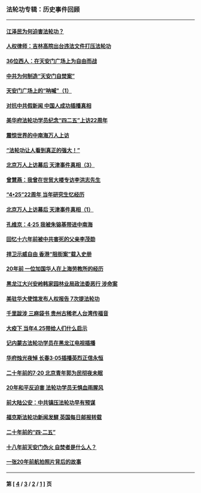 ### 法轮功专辑：历史事件回顾
---
#### [江泽民为何迫害法轮功？](../../pages/nf5793/n13876324.md?06080430) 
#### [人权律师：吉林高院出台违法文件打压法轮功](../../pages/nf5793/n13825665.md?06080430) 
#### [36位西人：在天安门广场上为自由而战](../../pages/nf5793/n13390029.md?06080430) 
#### [中共为何制造“天安门自焚案”](../../pages/nf5793/n13183270.md?06080430) 
#### [天安门广场上的“呐喊”（1）](../../pages/nf5793/n13105277.md?06080430) 
#### [对抗中共假新闻 中国人成功插播真相](../../pages/nf5793/n12910618.md?06080430) 
#### [美华府法轮功学员纪念“四二五”上访22周年](../../pages/nf5793/n12904445.md?06080430) 
#### [震惊世界的中南海万人上访](../../pages/nf5793/n12903976.md?06080430) 
#### [“法轮功让人看到真正的强大！”](../../pages/nf5793/n12903195.md?06080430) 
#### [北京万人上访幕后 天津事件真相（3）](../../pages/nf5793/n12902807.md?06080430) 
#### [曾慧燕：我曾在世贸大楼专访李洪志先生](../../pages/nf5793/n12898729.md?06080430) 
#### [“4•25”22周年 当年研究生忆经历](../../pages/nf5793/n12894152.md?06080430) 
#### [北京万人上访幕后 天津事件真相（1）](../../pages/nf5793/n12885174.md?06080430) 
#### [孔维京：4·25 我被朱镕基带进中南海](../../pages/nf5793/n12864987.md?06080430) 
#### [回忆十六年前被中共害死的父亲李茂勋](../../pages/nf5793/n12880270.md?06080430) 
#### [捍卫示威自由 香港“阻街案”载入史册](../../pages/nf5793/n12811245.md?06080430) 
#### [20年前 一位加国华人在上海劳教所的经历](../../pages/nf5793/n12707932.md?06080430) 
#### [黑龙江大兴安岭韩家园林业局政法委恶行 涉命案](../../pages/nf5793/n12622815.md?06080430) 
#### [美驻华大使馆发布人权报告 7次提法轮功](../../pages/nf5793/n12520541.md?06080430) 
#### [千里跋涉 三麻袋书 贵州古稀老人台湾传福音](../../pages/nf5793/n12198750.md?06080430) 
#### [大疫下 当年4.25带给人们什么启示](../../pages/nf5793/n12058565.md?06080430) 
#### [记内蒙古法轮功学员在黑龙江电视插播](../../pages/nf5793/n11699194.md?06080430) 
#### [华府烛光夜悼 长春3·05插播英烈正信永恒](../../pages/nf5793/n11397432.md?06080430) 
#### [二十年前的7·20 北京青年郭为民彻夜未眠](../../pages/nf5793/n11354195.md?06080430) 
#### [20年和平反迫害 法轮功学员无惧血雨腥风](../../pages/nf5793/n11348279.md?06080430) 
#### [前大陆公安：中共镇压法轮功早有预谋](../../pages/nf5793/n11352168.md?06080430) 
#### [福克斯法轮功新闻发酵  英国每日邮报转载](../../pages/nf5793/n11285952.md?06080430) 
#### [二十年前的“四·二五”](../../pages/nf5793/n11207639.md?06080430) 
#### [十八年前天安门伪火 自焚者是什么人？](../../pages/nf5793/n10996556.md?06080430) 
#### [一张20年前航拍照片背后的故事](../../pages/nf5793/n10693797.md?06080430) 

---
#### 第 [ [4](./4.md?06080430) / [3](./3.md?06080430) / [2](./2.md?06080430) / [1](./1.md?06080430) ] 页
